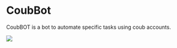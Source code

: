 # CoubBot
CoubBOT is a bot to automate specific tasks using coub accounts.



![](http://visit.parselecom.com/Api/Visit/22/3F888F)
